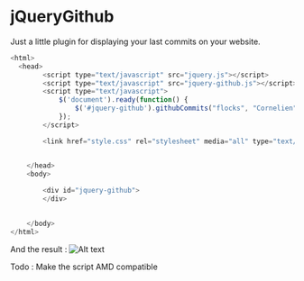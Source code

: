 jQueryGithub
============


Just a little plugin for displaying your last commits on your website.

`````javascript
<html>
  <head>
		<script type="text/javascript" src="jquery.js"></script>
		<script type="text/javascript" src="jquery-github.js"></script>
		<script type="text/javascript">
			$('document').ready(function() {
				$('#jquery-github').githubCommits("flocks", "Cornelien", 7, 'My Commits');
			});
		</script>

		<link href="style.css" rel="stylesheet" media="all" type="text/css"> 


	</head>
	<body>
		
		<div id="jquery-github">
		</div>

		
	</body>
</html>
`````
And the result :
![Alt text](/sceen.png "screenshot")

Todo : 
Make the script AMD compatible
